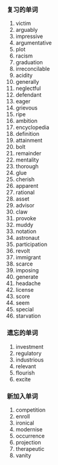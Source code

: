 ### 复习的单词

1. victim
2. arguably
3. impressive
4. argumentative
5. plot
6. racism
7. graduation
8. irreconcilable
9. acidity
10. generally
11. neglectful
12. defendant
13. eager
14. grievous
15. ripe
16. ambition
17. encyclopedia
18. definition
19. attainment
20. bolt
21. remainder
22. mentality
23. thorough
24. glue
25. cherish
26. apparent
27. rational
28. asset
29. advisor
30. claw
31. provoke
32. muddy
33. notation
34. astronaut
35. participation
36. revolt
37. immigrant
38. scarce
39. imposing
40. generate
41. headache
42. license
43. score
44. seem
45. special
46. starvation





### 遗忘的单词

1. investment
2. regulatory
3. industrious
4. relevant
5. flourish
6. excite





### 新加入单词

1. competition
2. enroll
3. ironical
4. modernise
5. occurrence
6. projection
7. therapeutic
8. vanity